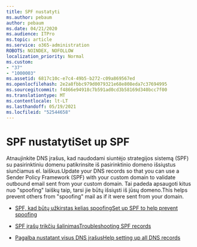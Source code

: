 ```yaml
---
title: SPF nustatyti
ms.author: pebaum
author: pebaum
ms.date: 04/21/2020
ms.audience: ITPro
ms.topic: article
ms.service: o365-administration
ROBOTS: NOINDEX, NOFOLLOW
localization_priority: Normal
ms.custom:
- "37"
- "1000003"
ms.assetid: 6817c10c-e7c4-49b5-b272-c09a869567ed
ms.openlocfilehash: 2e2a8fbbc979d0079321e68e808eda7c37694995
ms.sourcegitcommit: f4866e94918c7b591ad0cd3b58169d340bcc7f00
ms.translationtype: MT
ms.contentlocale: lt-LT
ms.lasthandoff: 05/19/2021
ms.locfileid: "52544658"
---
```

# <a name="set-up-spf"></a><span data-ttu-id="4678e-102">SPF nustatyti</span><span class="sxs-lookup"><span data-stu-id="4678e-102">Set up SPF</span></span>

<span data-ttu-id="4678e-103">Atnaujinkite DNS įrašus, kad naudodami siuntėjo strategijos sistemą (SPF) su pasirinktiniu domenu patikrinsite iš pasirinktinio domeno išsiųstus siunčiamus el. laiškus.</span><span class="sxs-lookup"><span data-stu-id="4678e-103">Update your DNS records so that you can use a Sender Policy Framework (SPF) with your custom domain to validate outbound email sent from your custom domain.</span></span> <span data-ttu-id="4678e-104">Tai padeda apsaugoti kitus nuo "spoofing" laiškų taip, tarsi jie būtų išsiųsti iš jūsų domeno.</span><span class="sxs-lookup"><span data-stu-id="4678e-104">This helps prevent others from "spoofing" mail as if it were sent from your domain.</span></span>
  
- [<span data-ttu-id="4678e-105">SPF, kad būtų užkirstas kelias spoofing</span><span class="sxs-lookup"><span data-stu-id="4678e-105">Set up SPF to help prevent spoofing</span></span>](/microsoft-365/security/office-365-security/set-up-spf-in-office-365-to-help-prevent-spoofing)

- [<span data-ttu-id="4678e-106">SPF įrašų trikčių šalinimas</span><span class="sxs-lookup"><span data-stu-id="4678e-106">Troubleshooting SPF records</span></span>](/microsoft-365/security/office-365-security/how-office-365-uses-spf-to-prevent-spoofing#SPFTroubleshoot)

- [<span data-ttu-id="4678e-107">Pagalba nustatant visus DNS įrašus</span><span class="sxs-lookup"><span data-stu-id="4678e-107">Help setting up all DNS records</span></span>](/microsoft-365/admin/get-help-with-domains/create-dns-records-at-any-dns-hosting-provider)

